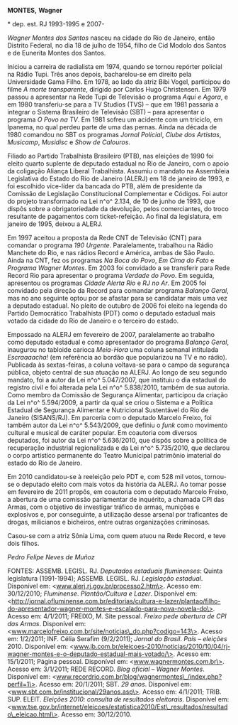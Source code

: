 **MONTES,** **Wagner**

\* dep. est. RJ 1993-1995 e 2007-

*Wagner Montes dos Santos* nasceu na cidade do Rio de Janeiro, então
Distrito Federal, no dia 18 de julho de 1954, filho de Cid Modolo dos
Santos e de Eunerita Montes dos Santos.

Iniciou a carreira de radialista em 1974, quando se tornou repórter
policial na Rádio Tupi. Três anos depois, bacharelou-se em direito pela
Universidade Gama Filho. Em 1978, ao lado da atriz Bibi Vogel,
participou do filme *A morte transparente*, dirigido por Carlos Hugo
Christensen. Em 1979 passou a apresentar na Rede Tupi de Televisão o
programa *Aqui e Agora*, e em 1980 transferiu-se para a TV Studios (TVS)
– que em 1981 passaria a integrar o Sistema Brasileiro de Televisão
(SBT) – para apresentar o programa *O Povo na TV*. Em 1981 sofreu um
acidente com um triciclo, em Ipanema, no qual perdeu parte de uma das
pernas. Ainda na década de 1980 comandou no SBT os programas *Jornal
Policial*, *Clube dos Artistas*, *Musicamp*, *Musidisc* e *Show* *de
Calouros*.

Filiado ao Partido Trabalhista Brasileiro (PTB), nas eleições de 1990
foi eleito quarto suplente de deputado estadual no Rio de Janeiro, com o
apoio da coligação Aliança Liberal Trabalhista. Assumiu o mandato na
Assembleia Legislativa do Estado do Rio de Janeiro (ALERJ) em 18 de
janeiro de 1993, e foi escolhido vice-líder da bancada do PTB, além de
presidente da Comissão de Legislação Constitucional Complementar e
Códigos. Foi autor do projeto transformado na Lei n^o^ 2.134, de 10 de
junho de 1993, que dispôs sobre a obrigatoriedade da devolução, pelos
comerciantes, do troco resultante de pagamentos com ticket-refeição. Ao
final da legislatura, em janeiro de 1995, deixou a ALERJ.

Em 1997 aceitou a proposta da Rede CNT de Televisão (CNT) para comandar
o programa *190 Urgente*. Paralelamente, trabalhou na Rádio Manchete do
Rio, e nas rádios Record e América, ambas de São Paulo. Ainda na CNT,
fez os programas *Na Boca do Povo*, *Em Cima do Fato* e *Programa Wagner
Montes*. Em 2003 foi convidado a se transferir para Rede Record Rio para
apresentar o programa *Verdade do Povo*. Em seguida, apresentou os
programas *Cidade Alerta Rio* e *RJ no Ar*. Em 2005 foi convidado pela
direção da Record para comandar programa *Balanço Geral*, mas no ano
seguinte optou por se afastar para se candidatar mais uma vez a deputado
estadual. No pleito de outubro de 2006 foi eleito na legenda do Partido
Democrático Trabalhista (PDT) como o deputado estadual mais votado da
cidade do Rio de Janeiro e o terceiro do estado.

Empossado na ALERJ em fevereiro de 2007, paralelamente ao trabalho como
deputado estadual e como apresentador do programa *Balanço Geral*,
inaugurou no tabloide carioca *Meia-Hora* uma coluna semanal intitulada
*Escraaaacha!* (em referência ao bordão que popularizou na TV e no
rádio). Publicada às sextas-feiras, a coluna voltava-se para o campo da
segurança pública, objeto central de sua atuação na ALERJ. Ao longo de
seu segundo mandato, foi a autor da Lei n^o^ 5.047/2007, que instituiu o
dia estadual do registro civil e foi alterada pela Lei n^o^ 5.838/2010,
também de sua autoria. Como membro da Comissão de Segurança Alimentar,
participou da criação da Lei n^o^ 5.594/2009, a partir da qual se criou
o Sistema e a Política Estadual de Segurança Alimentar e Nutricional
Sustentável do Rio de Janeiro (SISANS/RJ). Em parceria com o deputado
Marcelo Freixo, foi também autor da Lei n^o^ 5.543/2009, que definiu o
*funk* como movimento cultural e musical de caráter popular. Em
coautoria com diversos deputados, foi autor da Lei n^o^ 5.636/2010, que
dispôs sobre a política de recuperação industrial regionalizada e da Lei
n^o^ 5.735/2010, que declarou o corpo artístico permanente do Teatro
Municipal patrimônio imaterial do estado do Rio de Janeiro.

Em 2010 candidatou-se à reeleição pelo PDT e, com 528 mil votos,
tornou-se o deputado eleito com mais votos da história da ALERJ. Ao
tomar posse em fevereiro de 2011 propôs, em coautoria com o deputado
Marcelo Freixo, a abertura de uma comissão parlamentar de inquérito, a
chamada CPI das Armas, com o objetivo de investigar tráfico de armas,
munições e explosivos e, por conseguinte, a utilização desse arsenal por
traficantes de drogas, milicianos e bicheiros, entre outras organizações
criminosas.

Casou-se com a atriz Sônia Lima, com quem atuou na Rede Record, e teve
dois filhos.

*Pedro Felipe Neves de Muñoz*

FONTES: ASSEMB. LEGISL. RJ. *Deputados estaduais fluminenses*: Quinta
legislatura (1991-1994); ASSEMB. LEGISL. RJ. *Legislação estadual*.
Disponível em: \<www.alerj.rj.gov.br/processo2.htm\>. Acesso em:
30/12/2010; *Fluminense*. *Plantão/Cultura e Lazer*. Disponível em:
\<http://jornal.ofluminense.com.br/editorias/cultura-e-lazer/plantao/filho-do-apresentador-wagner-montes-e-escalado-para-nova-novela-do\>.
Acesso em: 4/1/2011; FREIXO, M. Site pessoal. *Freixo pede abertura de
CPI das Armas*. Disponível em:
\<www.marcelofreixo.com.br/site/noticias\_do.php?codigo=143\>. Acesso
em: 1/2/2011; INF. Célia Serafim (9/2/2011); *Jornal do Brasil*. *País –
eleições* 2010. Disponível em:
\<www.jb.com.br/eleicoes-2010/noticias/2010/10/04/rj-wagner-montes-e-o-deputado-estadual-mais-votado/\>.
Acesso em: 15/1/2011; Página pessoal. Disponível em:
\<www.wagnermontes.com.br\>. Acesso em: 3/1/2011; REDE RECORD. *Blog
oficial – Wagner Montes*. Disponível em:
\<www.recordrio.com.br/blog/wagnermontes\_/index.php?perfil=1\>. Acesso
em: 20/1/2011; SBT. *29 anos*. Disponível em:
\<www.sbt.com.br/institucional/29anos.asp\>. Acesso em: 4/1/2011; TRIB.
SUP. ELEIT. *Eleições 2010: consulta de resultados eleitorais*.
Disponível em:
\<www.tse.gov.br/internet/eleicoes/estatistica2010/Est\_resultados/resultado\_eleicao.html\>.
Acesso em: 30/12/2010.
